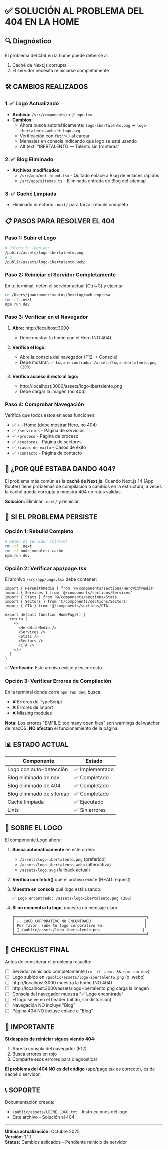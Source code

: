 # ✅ SOLUCIÓN AL PROBLEMA DEL 404 EN LA HOME

## 🔍 Diagnóstico

El problema del 404 en la home puede deberse a:
1. Caché de Next.js corrupta
2. El servidor necesita reiniciarse completamente

## 🛠️ CAMBIOS REALIZADOS

### 1. ✅ Logo Actualizado
- **Archivo:** `/src/components/ui/Logo.tsx`
- **Cambios:**
  - Ahora busca automáticamente: `logo-ibertalento.png` → `logo-ibertalento.webp` → `logo.svg`
  - Verificación con `fetch()` al cargar
  - Mensajes en consola indicando qué logo se está usando
  - Alt text: "IBERTALENTO — Talento sin fronteras"

### 2. ✅ Blog Eliminado
- **Archivos modificados:**
  - `/src/app/not-found.tsx` - Quitado enlace a Blog de enlaces rápidos
  - `/src/app/sitemap.ts` - Eliminada entrada de Blog del sitemap

### 3. ✅ Caché Limpiada
- Eliminado directorio `.next/` para forzar rebuild completo

## 📋 PASOS PARA RESOLVER EL 404

### Paso 1: Subir el Logo
```bash
# Coloca tu logo en:
/public/assets/logo-ibertalento.png
# o
/public/assets/logo-ibertalento.webp
```

### Paso 2: Reiniciar el Servidor Completamente

En tu terminal, detén el servidor actual (Ctrl+C) y ejecuta:

```bash
cd /Users/juanramoncivantos/Desktop/web_empresa
rm -rf .next
npm run dev
```

### Paso 3: Verificar en el Navegador

1. **Abre:** http://localhost:3000
   - Debe mostrar la home con el Hero (NO 404)

2. **Verifica el logo:**
   - Abre la consola del navegador (F12 → Console)
   - Debe mostrar: `✅ Logo encontrado: /assets/logo-ibertalento.png (200)`

3. **Verifica acceso directo al logo:**
   - http://localhost:3000/assets/logo-ibertalento.png
   - Debe cargar la imagen (no 404)

### Paso 4: Comprobar Navegación

Verifica que todos estos enlaces funcionen:
- ✅ `/` - Home (debe mostrar Hero, no 404)
- ✅ `/servicios` - Página de servicios
- ✅ `/proceso` - Página de proceso
- ✅ `/sectores` - Página de sectores
- ✅ `/casos-de-exito` - Casos de éxito
- ✅ `/contacto` - Página de contacto

## 🎯 ¿POR QUÉ ESTABA DANDO 404?

El problema más común es la **caché de Next.js**. Cuando Next.js 14 (App Router) tiene problemas de compilación o cambios en la estructura, a veces la caché queda corrupta y muestra 404 en rutas válidas.

**Solución:** Eliminar `.next/` y reiniciar.

## 🔄 SI EL PROBLEMA PERSISTE

### Opción 1: Rebuild Completo
```bash
# Detén el servidor (Ctrl+C)
rm -rf .next
rm -rf node_modules/.cache
npm run dev
```

### Opción 2: Verificar app/page.tsx

El archivo `/src/app/page.tsx` debe contener:

```tsx
import { HeroWithMedia } from '@/components/sections/HeroWithMedia'
import { Services } from '@/components/sections/Services'
import { Stats } from '@/components/sections/Stats'
import { Sectors } from '@/components/sections/Sectors'
import { CTA } from '@/components/sections/CTA'

export default function HomePage() {
  return (
    <>
      <HeroWithMedia />
      <Services />
      <Stats />
      <Sectors />
      <CTA />
    </>
  )
}
```

✅ **Verificado:** Este archivo existe y es correcto.

### Opción 3: Verificar Errores de Compilación

En la terminal donde corre `npm run dev`, busca:
- ❌ Errores de TypeScript
- ❌ Errores de import
- ❌ Missing modules

**Nota:** Los errores "EMFILE: too many open files" son warnings del watcher de macOS. **NO afectan** el funcionamiento de la página.

## 📊 ESTADO ACTUAL

| Componente | Estado |
|-----------|--------|
| Logo con auto-detección | ✅ Implementado |
| Blog eliminado de nav | ✅ Completado |
| Blog eliminado de 404 | ✅ Completado |
| Blog eliminado de sitemap | ✅ Completado |
| Caché limpiada | ✅ Ejecutado |
| Lints | ✅ Sin errores |

## 🎨 SOBRE EL LOGO

El componente Logo ahora:

1. **Busca automáticamente** en este orden:
   - `/assets/logo-ibertalento.png` (preferido)
   - `/assets/logo-ibertalento.webp` (alternativo)
   - `/assets/logo.svg` (fallback actual)

2. **Verifica con fetch()** que el archivo existe (HEAD request)

3. **Muestra en consola** qué logo está usando:
   ```
   ✅ Logo encontrado: /assets/logo-ibertalento.png (200)
   ```

4. **Si no encuentra tu logo**, muestra un mensaje claro:
   ```
   ╔═══════════════════════════════════════════════════════════╗
   ║ ⚠️  LOGO CORPORATIVO NO ENCONTRADO                        ║
   ║ Por favor, sube tu logo corporativo en:                  ║
   ║ 📁 /public/assets/logo-ibertalento.png                   ║
   ╚═══════════════════════════════════════════════════════════╝
   ```

## 📝 CHECKLIST FINAL

Antes de considerar el problema resuelto:

- [ ] Servidor reiniciado completamente (`rm -rf .next && npm run dev`)
- [ ] Logo subido en `/public/assets/logo-ibertalento.png` (o .webp)
- [ ] http://localhost:3000 muestra la home (NO 404)
- [ ] http://localhost:3000/assets/logo-ibertalento.png carga la imagen
- [ ] Consola del navegador muestra "✅ Logo encontrado"
- [ ] El logo se ve en el header (nítido, sin distorsión)
- [ ] Navegación NO incluye "Blog"
- [ ] Página 404 NO incluye enlace a "Blog"

## 🚨 IMPORTANTE

**Si después de reiniciar sigues viendo 404:**

1. Abre la consola del navegador (F12)
2. Busca errores en rojo
3. Comparte esos errores para diagnosticar

**El problema del 404 NO es del código** (app/page.tsx es correcto), 
es de caché o servidor.

## 📞 SOPORTE

Documentación creada:
- `/public/assets/LEEME_LOGO.txt` - Instrucciones del logo
- Este archivo - Solución al 404

---

**Última actualización:** Octubre 2025  
**Versión:** 1.1.1  
**Status:** Cambios aplicados - Pendiente reinicio de servidor


